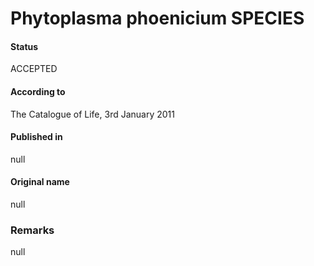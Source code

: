 # Phytoplasma phoenicium SPECIES

#### Status
ACCEPTED

#### According to
The Catalogue of Life, 3rd January 2011

#### Published in
null

#### Original name
null

### Remarks
null